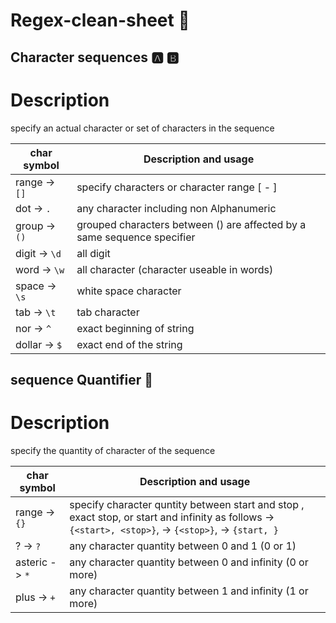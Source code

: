 # Regex-clean-sheet 🔎

## Character sequences 🅰️ 🅱️

# Description
specify an actual character or set of characters in the sequence

char symbol     |     Description and usage
----------------|---------------------------
range -> `[]`   | specify characters or character range [<char1> - <charN>]
dot -> `.`      | any character including non Alphanumeric
group -> `()`   | grouped characters between () are affected by a same sequence specifier
digit -> `\d`   | all digit
word -> `\w`    | all character (character useable in words)
space -> `\s`   | white space character
tab -> `\t`     | tab character
nor -> `^`      | exact beginning of string
dollar -> `$`   | exact end of the string


## sequence Quantifier 🧮

# Description
specify the quantity of character of the sequence

char symbol     |     Description and usage
----------------|---------------------------
range -> `{}`   | specify character quntity between start and stop , exact stop, or start and infinity as follows -> `{<start>, <stop>}`,  -> `{<stop>}`, -> `{start, }` 
? ->  `?`       | any character quantity between 0 and 1 (0 or 1)
asteric -> `*`  | any character quantity between 0 and infinity (0 or more)
plus -> `+`     | any character quantity between 1 and infinity (1 or more)

